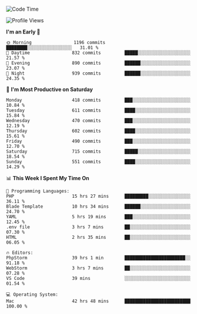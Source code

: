 <!--START_SECTION:waka-->
![Code Time](http://img.shields.io/badge/Code%20Time-2%2C721%20hrs%2030%20mins-blue)

![Profile Views](http://img.shields.io/badge/Profile%20Views-0-blue)

**I'm an Early 🐤** 

```text
🌞 Morning                1196 commits        ████████░░░░░░░░░░░░░░░░░   31.01 % 
🌆 Daytime                832 commits         █████░░░░░░░░░░░░░░░░░░░░   21.57 % 
🌃 Evening                890 commits         ██████░░░░░░░░░░░░░░░░░░░   23.07 % 
🌙 Night                  939 commits         ██████░░░░░░░░░░░░░░░░░░░   24.35 % 
```
📅 **I'm Most Productive on Saturday** 

```text
Monday                   418 commits         ███░░░░░░░░░░░░░░░░░░░░░░   10.84 % 
Tuesday                  611 commits         ████░░░░░░░░░░░░░░░░░░░░░   15.84 % 
Wednesday                470 commits         ███░░░░░░░░░░░░░░░░░░░░░░   12.19 % 
Thursday                 602 commits         ████░░░░░░░░░░░░░░░░░░░░░   15.61 % 
Friday                   490 commits         ███░░░░░░░░░░░░░░░░░░░░░░   12.70 % 
Saturday                 715 commits         █████░░░░░░░░░░░░░░░░░░░░   18.54 % 
Sunday                   551 commits         ████░░░░░░░░░░░░░░░░░░░░░   14.29 % 
```


📊 **This Week I Spent My Time On** 

```text
💬 Programming Languages: 
PHP                      15 hrs 27 mins      █████████░░░░░░░░░░░░░░░░   36.11 % 
Blade Template           10 hrs 34 mins      ██████░░░░░░░░░░░░░░░░░░░   24.70 % 
YAML                     5 hrs 19 mins       ███░░░░░░░░░░░░░░░░░░░░░░   12.45 % 
.env file                3 hrs 7 mins        ██░░░░░░░░░░░░░░░░░░░░░░░   07.30 % 
HTML                     2 hrs 35 mins       ██░░░░░░░░░░░░░░░░░░░░░░░   06.05 % 

🔥 Editors: 
PhpStorm                 39 hrs 1 min        ███████████████████████░░   91.18 % 
WebStorm                 3 hrs 7 mins        ██░░░░░░░░░░░░░░░░░░░░░░░   07.28 % 
VS Code                  39 mins             ░░░░░░░░░░░░░░░░░░░░░░░░░   01.54 % 

💻 Operating System: 
Mac                      42 hrs 48 mins      █████████████████████████   100.00 % 
```


<!--END_SECTION:waka-->
